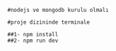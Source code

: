 	#nodejs ve mongodb kurulu olmalı	

	#proje dizininde terminale

	##1- npm install
	##2- npm run dev
